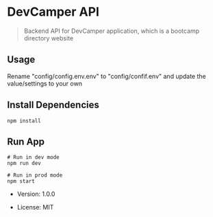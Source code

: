 # DevCamper API

> Backend API for DevCamper application,
> which is a bootcamp directory website

## Usage

Rename "config/config.env.env" to "config/confif.env" and update the value/settings to your own

## Install Dependencies

```
npm install
```

## Run App

```
# Run in dev mode
npm run dev

# Run in prod mode
npm start
```

- Version: 1.0.0

- License: MIT
